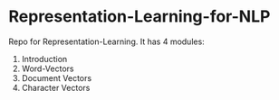 # Representation-Learning-for-NLP

Repo for Representation-Learning. It has 4 modules:
1. Introduction
2. Word-Vectors
3. Document Vectors
4. Character Vectors
